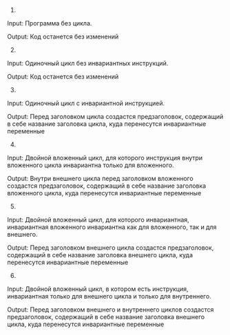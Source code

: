 1) 

Input: Программа без цикла. 

Output: Код останется без изменений


2) 

Input: Одиночный цикл без инвариантных инструкций.

Output: Код останется без изменений

3) 

Input: Одиночный цикл с инвариантной инструкцией. 

Output: Перед заголовком цикла создастся предзаголовок, содержащий в себе название заголовка цикла, куда 
перенесутся инвариантные переменные

4) 

Input: Двойной вложенный цикл, для которого инструкция внутри вложенного цикла инвариантна только для вложенного.

Output: Внутри внешнего цикла перед заголовком вложенного создастся предзаголовок, содержащий в себе название заголовка вложенного цикла, куда перенесутся инвариантные переменные

5) 

Input: Двойной вложенный цикл, для которого инвариантная, инвариантная вложенного инвариантна как для вложенного, так и для внешнего. 

Output: Перед заголовком внешнего цикла создастся предзаголовок, содержащий в себе название заголовка внешнего цикла, куда перенесутся инвариантные переменные

6) 

Input: Двойной вложенный цикл,  в котором есть инструкция, инвариантная только для внешнего цикла и только для внутреннего.

Output: Перед заголовком внешнего и внутреннего циклов создастся предзаголовок, содержащий в себе название заголовка внешнего цикла, куда перенесутся инвариантные переменные